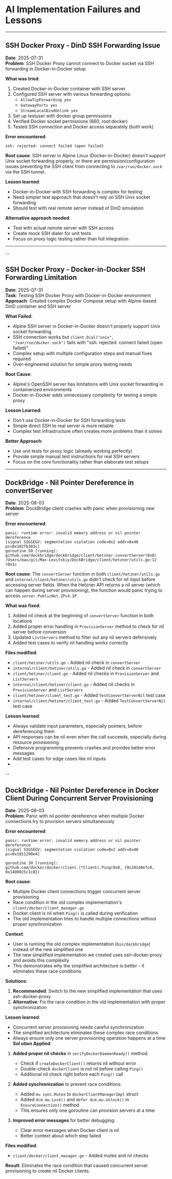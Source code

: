 # AI Implementation Failures and Lessons

---

## SSH Docker Proxy - DinD SSH Forwarding Issue

**Date**: 2025-07-31  
**Problem**: SSH Docker Proxy cannot connect to Docker socket via SSH forwarding in Docker-in-Docker setup

**What was tried**:
1. Created Docker-in-Docker container with SSH server
2. Configured SSH server with various forwarding options:
   - `AllowTcpForwarding yes`
   - `GatewayPorts yes` 
   - `StreamLocalBindUnlink yes`
3. Set up testuser with docker group permissions
4. Verified Docker socket permissions (660, root:docker)
5. Tested SSH connection and Docker access separately (both work)

**Error encountered**:
```
ssh: rejected: connect failed (open failed)
```

**Root cause**: SSH server in Alpine Linux (Docker-in-Docker) doesn't support Unix socket forwarding properly, or there are permission/configuration issues preventing the SSH client from connecting to `/var/run/docker.sock` via the SSH tunnel.

**Lesson learned**: 
- Docker-in-Docker with SSH forwarding is complex for testing
- Need simpler test approach that doesn't rely on SSH Unix socket forwarding
- Should test with real remote server instead of DinD simulation

**Alternative approach needed**:
- Test with actual remote server with SSH access
- Create mock SSH dialer for unit tests
- Focus on proxy logic testing rather than full integration

----
--

## SSH Docker Proxy - Docker-in-Docker SSH Forwarding Limitation

**Date**: 2025-07-31  
**Task**: Testing SSH Docker Proxy with Docker-in-Docker environment  
**Approach**: Created complex Docker Compose setup with Alpine-based DinD container and SSH server  

**What Failed**:
- Alpine SSH server in Docker-in-Docker doesn't properly support Unix socket forwarding
- SSH connection works but `client.Dial("unix", "/var/run/docker.sock")` fails with "ssh: rejected: connect failed (open failed)"
- Complex setup with multiple configuration steps and manual fixes required
- Over-engineered solution for simple proxy testing needs

**Root Cause**:
- Alpine's OpenSSH server has limitations with Unix socket forwarding in containerized environments
- Docker-in-Docker adds unnecessary complexity for testing a simple proxy

**Lesson Learned**:
- Don't use Docker-in-Docker for SSH forwarding tests
- Simple direct SSH to real server is more reliable
- Complex test infrastructure often creates more problems than it solves

**Better Approach**:
- Use unit tests for proxy logic (already working perfectly)
- Provide simple manual test instructions for real SSH servers
- Focus on the core functionality rather than elaborate test setups
---


## DockBridge - Nil Pointer Dereference in convertServer

**Date**: 2025-08-03  
**Problem**: DockBridge client crashes with panic when provisioning new server

**Error encountered**:
```
panic: runtime error: invalid memory address or nil pointer dereference
[signal SIGSEGV: segmentation violation code=0x2 addr=0x48 pc=0x102fb303c]
goroutine 50 [running]:
github.com/dockbridge/dockbridge/client/hetzner.convertServer(0x0)
/Users/max/git/Max-Levitskiy/DockBridge/client/hetzner/utils.go:12 +0x1c
```

**Root cause**: The `convertServer` function in both `client/hetzner/utils.go` and `internal/client/hetzner/utils.go` didn't check for nil input before accessing server fields. When the Hetzner API returns a nil server (which can happen during server provisioning), the function would panic trying to access `server.PublicNet.IPv4.IP`.

**What was fixed**:
1. Added nil check at the beginning of `convertServer` function in both locations
2. Added proper error handling in `ProvisionServer` method to check for nil server before conversion
3. Updated `ListServers` method to filter out any nil servers defensively
4. Added test cases to verify nil handling works correctly

**Files modified**:
- `client/hetzner/utils.go` - Added nil check in `convertServer`
- `internal/client/hetzner/utils.go` - Added nil check in `convertServer`  
- `client/hetzner/client.go` - Added nil checks in `ProvisionServer` and `ListServers`
- `internal/client/hetzner/client.go` - Added nil checks in `ProvisionServer` and `ListServers`
- `client/hetzner/client_test.go` - Added `TestConvertServerNil` test case
- `internal/client/hetzner/client_test.go` - Added `TestConvertServerNil` test case

**Lesson learned**: 
- Always validate input parameters, especially pointers, before dereferencing them
- API responses can be nil even when the call succeeds, especially during resource provisioning
- Defensive programming prevents crashes and provides better error messages
- Add test cases for edge cases like nil inputs
-
--

## DockBridge - Nil Pointer Dereference in Docker Client During Concurrent Server Provisioning

**Date**: 2025-08-03  
**Problem**: Panic with nil pointer dereference when multiple Docker connections try to provision servers simultaneously

**Error encountered**:
```
panic: runtime error: invalid memory address or nil pointer dereference
[signal SIGSEGV: segmentation violation code=0x2 addr=0x40 pc=0x1011290e4]

goroutine 30 [running]:
github.com/docker/docker/client.(*Client).Ping(0x0, {0x10149efc0, 0x1400025c1c0})
```

**Root cause**: 
- Multiple Docker client connections trigger concurrent server provisioning
- Race condition in the old complex implementation's `client/docker/client_manager.go`
- Docker client is nil when `Ping()` is called during verification
- The old implementation tries to handle multiple connections without proper synchronization

**Context**: 
- User is running the old complex implementation (`bin/dockbridge`) instead of the new simplified one
- The new simplified implementation we created uses ssh-docker-proxy and avoids this complexity
- This demonstrates why the simplified architecture is better - it eliminates these race conditions

**Solutions**:
1. **Recommended**: Switch to the new simplified implementation that uses ssh-docker-proxy
2. **Alternative**: Fix the race condition in the old implementation with proper synchronization

**Lesson learned**: 
- Concurrent server provisioning needs careful synchronization
- The simplified architecture eliminates these complex race conditions
- Always ensure only one server provisioning operation happens at a time
**Sol
ution Applied**:
1. **Added proper nil checks** in `verifyDockerDaemonReady()` method:
   - Check if `createDockerClient()` returns nil without error
   - Double-check `dockerClient` is not nil before calling `Ping()`
   - Additional nil check right before each `Ping()` call

2. **Added synchronization** to prevent race conditions:
   - Added `mu sync.Mutex` to `dockerClientManagerImpl` struct
   - Added `dcm.mu.Lock()` and `defer dcm.mu.Unlock()` in `EnsureConnection()` method
   - This ensures only one goroutine can provision servers at a time

3. **Improved error messages** for better debugging:
   - Clear error messages when Docker client is nil
   - Better context about which step failed

**Files modified**:
- `client/docker/client_manager.go` - Added mutex and nil checks

**Result**: Eliminates the race condition that caused concurrent server provisioning to create nil Docker clients.